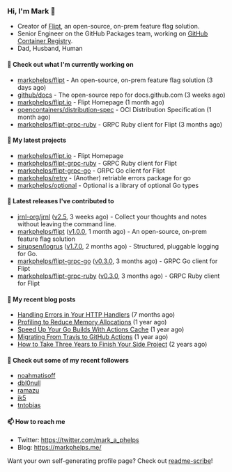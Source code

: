 ### Hi, I'm Mark 👋

* Creator of [Flipt](https://github.com/markphelps/flipt), an open-source, on-prem feature flag solution.
* Senior Engineer on the GitHub Packages team, working on [GitHub Container Registry](https://github.blog/2020-09-01-introducing-github-container-registry/).
* Dad, Husband, Human

#### 👷 Check out what I'm currently working on

- [markphelps/flipt](https://github.com/markphelps/flipt) - An open-source, on-prem feature flag solution (3 days ago)
- [github/docs](https://github.com/github/docs) - The open-source repo for docs.github.com (3 weeks ago)
- [markphelps/flipt.io](https://github.com/markphelps/flipt.io) - Flipt Homepage (1 month ago)
- [opencontainers/distribution-spec](https://github.com/opencontainers/distribution-spec) - OCI Distribution Specification (1 month ago)
- [markphelps/flipt-grpc-ruby](https://github.com/markphelps/flipt-grpc-ruby) - GRPC Ruby client for Flipt (3 months ago)

#### 🌱 My latest projects

- [markphelps/flipt.io](https://github.com/markphelps/flipt.io) - Flipt Homepage
- [markphelps/flipt-grpc-ruby](https://github.com/markphelps/flipt-grpc-ruby) - GRPC Ruby client for Flipt
- [markphelps/flipt-grpc-go](https://github.com/markphelps/flipt-grpc-go) - GRPC Go client for Flipt
- [markphelps/retry](https://github.com/markphelps/retry) - (Another) retriable errors package for go
- [markphelps/optional](https://github.com/markphelps/optional) - Optional is a library of optional Go types

#### 🔭 Latest releases I've contributed to

- [jrnl-org/jrnl](https://github.com/jrnl-org/jrnl) ([v2.5](https://github.com/jrnl-org/jrnl/releases/tag/v2.5), 3 weeks ago) - Collect your thoughts and notes without leaving the command line.
- [markphelps/flipt](https://github.com/markphelps/flipt) ([v1.0.0](https://github.com/markphelps/flipt/releases/tag/v1.0.0), 1 month ago) - An open-source, on-prem feature flag solution
- [sirupsen/logrus](https://github.com/sirupsen/logrus) ([v1.7.0](https://github.com/sirupsen/logrus/releases/tag/v1.7.0), 2 months ago) - Structured, pluggable logging for Go.
- [markphelps/flipt-grpc-go](https://github.com/markphelps/flipt-grpc-go) ([v0.3.0](https://github.com/markphelps/flipt-grpc-go/releases/tag/v0.3.0), 3 months ago) - GRPC Go client for Flipt
- [markphelps/flipt-grpc-ruby](https://github.com/markphelps/flipt-grpc-ruby) ([v0.3.0](https://github.com/markphelps/flipt-grpc-ruby/releases/tag/v0.3.0), 3 months ago) - GRPC Ruby client for Flipt

#### 📜 My recent blog posts

- [Handling Errors in Your HTTP Handlers](https://markphelps.me/2020/04/handling-errors-in-your-http-handlers/) (7 months ago)
- [Profiling to Reduce Memory Allocations](https://markphelps.me/2019/11/profiling-to-reduce-memory-allocations/) (1 year ago)
- [Speed Up Your Go Builds With Actions Cache](https://markphelps.me/2019/11/speed-up-your-go-builds-with-actions-cache/) (1 year ago)
- [Migrating From Travis to GitHub Actions](https://markphelps.me/2019/09/migrating-from-travis-to-github-actions/) (1 year ago)
- [How to Take Three Years to Finish Your Side Project](https://markphelps.me/2019/04/how-to-take-three-years-to-finish-your-side-project/) (2 years ago)

#### 👯 Check out some of my recent followers

- [noahmatisoff](https://github.com/noahmatisoff)
- [dbl0null](https://github.com/dbl0null)
- [ramazu](https://github.com/ramazu)
- [ik5](https://github.com/ik5)
- [tntobias](https://github.com/tntobias)

#### 📫 How to reach me

- Twitter: https://twitter.com/mark_a_phelps
- Blog: https://markphelps.me/

Want your own self-generating profile page? Check out [readme-scribe](https://github.com/muesli/readme-scribe)!
